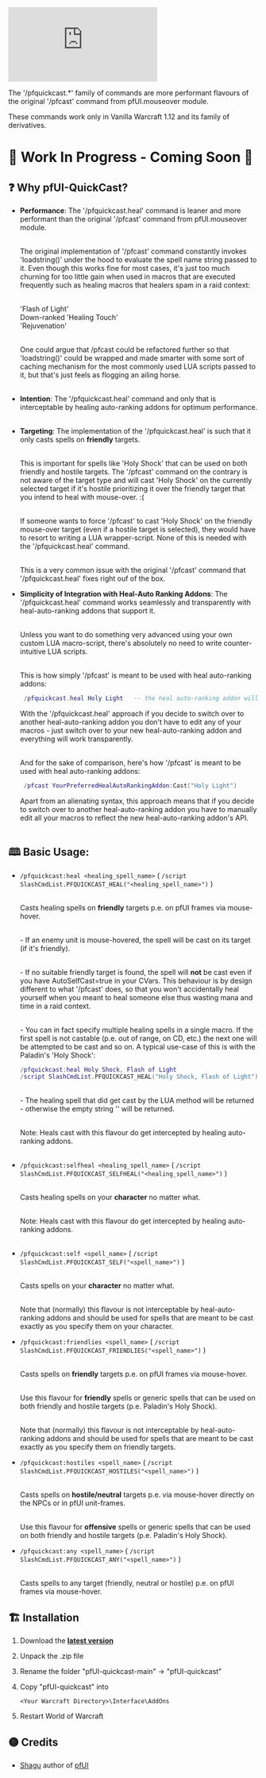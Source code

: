 ![pfUI QuickCast](https://latex.codecogs.com/svg.latex?%5Cfn_jvn%20%5Chuge%20%5Ctextup%7B%5CLARGE%5Ctextbf%7B%7B%5Ccolor%7BCyan%7Dpf%7D%7B%5Ccolor%7BOrange%7DUI%7D%5C%20%5Chuge%7B%5Ccolor%7BEmerald%7DQuickCast%7D%7D%7D)

The '/pfquickcast.*' family of commands are more performant flavours of the original '/pfcast' command from pfUI.mouseover module.

These commands work only in Vanilla Warcraft 1.12 and its family of derivatives.

# 🚧 Work In Progress - Coming Soon 🚧

## ❓ Why pfUI-QuickCast?

- **Performance**: The '/pfquickcast.heal' command is leaner and more performant than the original '/pfcast' command from pfUI.mouseover module.

  <br/>The original implementation of '/pfcast' command constantly invokes 'loadstring()' under the hood to evaluate the spell name string passed to it.
  Even though this works fine for most cases, it's just too much churning for too little gain when used in macros that are executed frequently
  such as healing macros that healers spam in a raid context:<br/><br/>

  'Flash of Light'<br/>
  Down-ranked 'Healing Touch'<br/>
  'Rejuvenation'<br/>

  <br/>One could argue that /pfcast could be refactored further so that 'loadstring()' could be wrapped and made smarter with some sort of caching mechanism
  for the most commonly used LUA scripts passed to it, but that's just feels as flogging an ailing horse.<br/><br/>

- **Intention**: The '/pfquickcast.heal' command and only that is interceptable by healing auto-ranking addons for optimum performance.<br/><br/>

- **Targeting**: The implementation of the '/pfquickcast.heal' is such that it only casts spells on **friendly** targets.<br/>

  <br/>This is important for spells like 'Holy Shock' that can be used on both friendly and hostile targets. The '/pfcast' command on the contrary
  is not aware of the target type and will cast 'Holy Shock' on the currently selected target if it's hostile prioritizing it over the friendly
  target that you intend to heal with mouse-over. :(

  <br/>If someone wants to force '/pfcast' to cast 'Holy Shock' on the friendly mouse-over target (even if a hostile target is selected), they would have to
  resort to writing a LUA wrapper-script. None of this is needed with the '/pfquickcast.heal' command. 

  <br/>This is a very common issue with the original '/pfcast' command that '/pfquickcast.heal' fixes right ouf of the box.


- **Simplicity of Integration with Heal-Auto Ranking Addons**: The '/pfquickcast.heal' command works seamlessly and transparently with heal-auto-ranking addons that support it.<br/><br/>

  Unless you want to do something very advanced using your own custom LUA macro-script, there's absolutely no need to write counter-intuitive LUA scripts.<br/><br/>

  This is how simply '/pfcast' is meant to be used with heal auto-ranking addons:<br/>

  ```lua
   /pfquickcast.heal Holy Light   -- the heal auto-ranking addon will intercept this call and cast the most appropriate rank of 'Holy Light' based on the target's health
  ```

  With the '/pfquickcast.heal' approach if you decide to switch over to another heal-auto-ranking addon you don't have to edit any of your macros - just switch over to your new heal-auto-ranking
  addon and everything will work transparently.<br/><br/>

  And for the sake of comparison, here's how '/pfcast' is meant to be used with heal auto-ranking addons:<br/>

  ```lua
   /pfcast YourPreferredHealAutoRankingAddon:Cast("Holy Light")
  ```
  
  Apart from an alienating syntax, this approach means that if you decide to switch over to another heal-auto-ranking addon you have to manually edit all your macros to reflect the new
  heal-auto-ranking addon's API.<br/><br/>

## 🕮  Basic Usage:

- `/pfquickcast:heal <healing_spell_name>` ( `/script SlashCmdList.PFQUICKCAST_HEAL("<healing_spell_name>")` )

  <br/>Casts healing spells on **friendly** targets p.e. on pfUI frames via mouse-hover.
 
  <br/>- If an enemy unit is mouse-hovered, the spell will be cast on its target (if it's friendly).

  <br/>- If no suitable friendly target is found, the spell will **not** be cast even if you have AutoSelfCast=true in your CVars. This behaviour is by design different to what '/pfcast'
  does, so that you won't accidentally heal yourself when you meant to heal someone else thus wasting mana and time in a raid context.

  <br/>- You can in fact specify multiple healing spells in a single macro. If the first spell is not castable (p.e. out of range, on CD, etc.) the next one will be attempted to be cast and so on.
  A typical use-case of this is with the Paladin's 'Holy Shock': 

  ```lua
  /pfquickcast:heal Holy Shock, Flash of Light
  /script SlashCmdList.PFQUICKCAST_HEAL("Holy Shock, Flash of Light")
  ```

  <br/>- The healing spell that did get cast by the LUA method will be returned - otherwise the empty string '' will be returned.

  <br/>Note: Heals cast with this flavour do get intercepted by healing auto-ranking addons.<br/><br/>


- `/pfquickcast:selfheal <healing_spell_name>` ( `/script SlashCmdList.PFQUICKCAST_SELFHEAL("<healing_spell_name>")` )

  <br/>Casts healing spells on your **character** no matter what.

  <br/>Note: Heals cast with this flavour do get intercepted by healing auto-ranking addons.<br/><br/>


- `/pfquickcast:self <spell_name>` ( `/script SlashCmdList.PFQUICKCAST_SELF("<spell_name>")` )

  <br/>Casts spells on your **character** no matter what.

  <br/>Note that (normally) this flavour is not interceptable by heal-auto-ranking addons and should be used for spells that are meant to be cast
  exactly as you specify them on your character.<br/>


- `/pfquickcast:friendlies <spell_name>` ( `/script SlashCmdList.PFQUICKCAST_FRIENDLIES("<spell_name>")` )

  <br/>Casts spells on **friendly** targets p.e. on pfUI frames via mouse-hover.

  <br/>Use this flavour for **friendly** spells or generic spells that can be used on both friendly and hostile targets (p.e. Paladin's Holy Shock).

  <br/>Note that (normally) this flavour is not interceptable by heal-auto-ranking addons and should be used for spells that are meant to be cast
  exactly as you specify them on friendly targets.<br/>


- `/pfquickcast:hostiles <spell_name>` ( `/script SlashCmdList.PFQUICKCAST_HOSTILES("<spell_name>")` )

  <br/>Casts spells on **hostile/neutral** targets p.e. via mouse-hover directly on the NPCs or in pfUI unit-frames.
  
  <br/>Use this flavour for **offensive** spells or generic spells that can be used on both friendly and hostile targets (p.e. Paladin's Holy Shock).<br/>


- `/pfquickcast:any <spell_name>` ( `/script SlashCmdList.PFQUICKCAST_ANY("<spell_name>")` )

  <br/>Casts spells to any target (friendly, neutral or hostile) p.e. on pfUI frames via mouse-hover.<br/>



## 🏗️  Installation

1. Download the **[latest version](https://github.com/dsidirop/pfUI-quickcast/archive/refs/heads/main.zip)**
2. Unpack the .zip file
3. Rename the folder "pfUI-quickcast-main" → "pfUI-quickcast"
4. Copy "pfUI-quickcast" into

       <Your Warcraft Directory>\Interface\AddOns

5. Restart World of Warcraft

## 🟡  Credits

- [Shagu](https://github.com/shagu) author of [pfUI](https://github.com/shagu/pfUI) 
